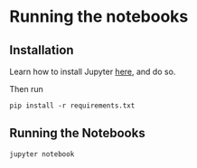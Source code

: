 # Running the notebooks

## Installation

Learn how to install Jupyter
[here](http://jupyter.readthedocs.org/en/latest/install.html), and do so.

Then run 
```
pip install -r requirements.txt
```

## Running the Notebooks
```
jupyter notebook
```
